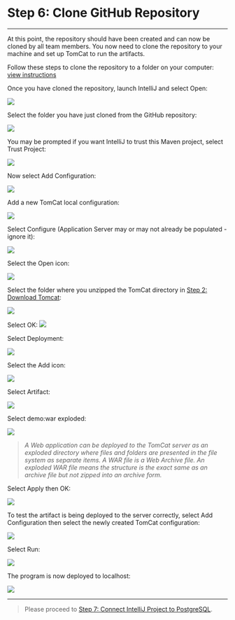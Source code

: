 # Step 6: Clone GitHub Repository

---

At this point, the repository should have been created and can now be cloned by all team members.
You now need to clone the repository to your machine and set up TomCat to run the artifacts.

Follow these steps to clone the repository to a folder on your computer: [view instructions](https://docs.github.com/en/github/creating-cloning-and-archiving-repositories/cloning-a-repository-from-github/cloning-a-repository)

Once you have cloned the repository, launch IntelliJ and select Open:

![](resources/6_github_clone_1.png)

Select the folder you have just cloned from the GitHub repository:

![](resources/6_github_clone_2.png)

You may be prompted if you want IntelliJ to trust this Maven project, select Trust Project:

![](resources/6_github_clone_3.png)

Now select Add Configuration:

![](resources/6_github_clone_4.png)

Add a new TomCat local configuration:

![](resources/6_github_clone_5.png)

Select Configure (Application Server may or may not already be populated - ignore it):

![](resources/6_github_clone_6.png)

Select the Open icon:

![](resources/6_github_clone_7.png)

Select the folder where you unzipped the TomCat directory in [Step 2: Download Tomcat](2_tomcat_download.md):

![](resources/6_github_clone_8.png)

Select OK:
![](resources/6_github_clone_9.png)

Select Deployment:

![](resources/6_github_clone_10.png)

Select the Add icon:

![](resources/6_github_clone_11.png)

Select Artifact:

![](resources/6_github_clone_12.png)

Select demo:war exploded:

![](resources/6_github_clone_13.png)
> *A Web application can be deployed to the TomCat server as an exploded directory where files and folders are presented 
in the file system as separate items. A WAR file is a Web Archive file. An exploded WAR file means the structure is the 
exact same as an archive file but not zipped into an archive form.*

Select Apply then OK:

![](resources/6_github_clone_14.png)

To test the artifact is being deployed to the server correctly, select Add Configuration then select the newly created 
TomCat configuration:

![](resources/6_github_clone_15.png)

Select Run:

![](resources/6_github_clone_16.png)

The program is now deployed to localhost:

![](resources/6_github_clone_17.png)

---

> Please proceed to [Step 7: Connect IntelliJ Project to PostgreSQL](7_connect_intellij_postgresql.md).
